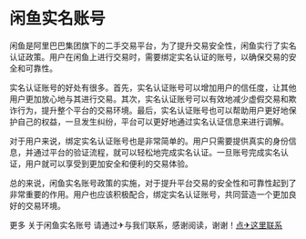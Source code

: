 # 闲鱼实名账号

闲鱼是阿里巴巴集团旗下的二手交易平台，为了提升交易安全性，闲鱼实行了实名认证政策。用户在闲鱼上进行交易时，需要绑定实名认证的账号，以确保交易的安全和可靠性。

实名认证账号的好处有很多。首先，实名认证账号可以增加用户的信任度，让其他用户更加放心地与其进行交易。其次，实名认证账号可以有效地减少虚假交易和欺诈行为，提升整个平台的交易环境。最后，实名认证账号也可以帮助用户更好地保护自己的权益，一旦发生纠纷，平台可以更好地通过实名认证信息来进行调解。

对于用户来说，绑定实名认证账号也是非常简单的。用户只需要提供真实的身份信息，并通过平台的验证流程，就可以轻松地完成实名认证。一旦账号完成实名认证，用户就可以享受到更加安全和便利的交易体验。

总的来说，闲鱼实名账号政策的实施，对于提升平台交易的安全性和可靠性起到了非常重要的作用。用户也应该积极配合，绑定实名认证账号，共同营造一个更加良好的交易环境。

更多 关于闲鱼实名账号 请通过✈与我们联系，感谢阅读，谢谢！[点✈这里联系](https://acc.k02.cc)